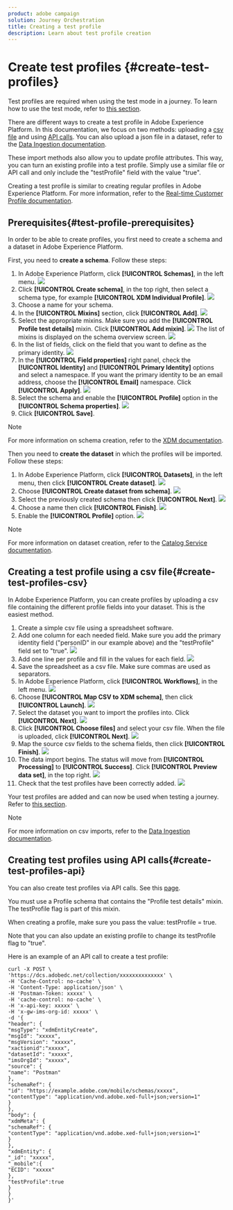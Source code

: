 ```yaml
---
product: adobe campaign
solution: Journey Orchestration
title: Creating a test profile
description: Learn about test profile creation 
---
```


# Create test profiles {#create-test-profiles}

Test profiles are required when using the test mode in a journey. To learn how to use the test mode, refer to [this section](../building-journeys/testing-the-journey.md).

There are different ways to create a test profile in Adobe Experience Platform. In this documentation, we focus on two methods: uploading a [csv file](../building-journeys/creating-test-profiles.md#create-test-profiles-csv) and using [API calls](../building-journeys/creating-test-profiles.md#create-test-profiles-api). You can also upload a json file in a dataset, refer to the [Data Ingestion documentation](https://experienceleague.adobe.com/docs/experience-platform/ingestion/tutorials/ingest-batch-data.html#add-data-to-dataset).

These import methods also allow you to update profile attributes. This way, you can turn an existing profile into a test profile. Simply use a similar file or API call and only include the "testProfile" field with the value "true".

Creating a test profile is similar to creating regular profiles in Adobe Experience Platform. For more information, refer to the [Real-time Customer Profile documentation](https://experienceleague.adobe.com/docs/experience-platform/profile/home.html).

## Prerequisites{#test-profile-prerequisites}

In order to be able to create profiles, you first need to create a schema and a dataset in Adobe Experience Platform.

First, you need to **create a schema**. Follow these steps:

1. In Adobe Experience Platform, click **[!UICONTROL Schemas]**, in the left menu.
    ![](../assets/test-profiles-0.png)
1. Click **[!UICONTROL Create schema]**, in the top right, then select a schema type, for example **[!UICONTROL XDM Individual Profile]**.
    ![](../assets/test-profiles-1.png)
1. Choose a name for your schema.
1. In the **[!UICONTROL Mixins]** section, click **[!UICONTROL Add]**. 
    ![](../assets/test-profiles-1-bis.png)
1. Select the appropriate mixins. Make sure you add the **[!UICONTROL Profile test details]** mixin. Click **[!UICONTROL Add mixin]**.
    ![](../assets/test-profiles-1-ter.png)
    The list of mixins is displayed on the schema overview screen.
    ![](../assets/test-profiles-2.png)
1. In the list of fields, click on the field that you want to define as the primary identity.
    ![](../assets/test-profiles-3.png)
1. In the **[!UICONTROL Field properties]** right panel, check the **[!UICONTROL Identity]** and **[!UICONTROL Primary Identity]** options and select a namespace. If you want the primary identity to be an email address, choose the **[!UICONTROL Email]** namespace. Click **[!UICONTROL Apply]**.
    ![](../assets/test-profiles-4.png)
1. Select the schema and enable the **[!UICONTROL Profile]** option in the **[!UICONTROL Schema properties]**.
    ![](../assets/test-profiles-5.png) 
1. Click **[!UICONTROL Save]**.

>[!NOTE]
>
>For more information on schema creation, refer to the [XDM documentation](https://experienceleague.adobe.com/docs/experience-platform/xdm/ui/resources/schemas.html#prerequisites).

Then you need to **create the dataset** in which the profiles will be imported. Follow these steps:

1. In Adobe Experience Platform, click **[!UICONTROL Datasets]**, in the left menu, then click **[!UICONTROL Create dataset]**.
    ![](../assets/test-profiles-6.png) 
1. Choose **[!UICONTROL Create dataset from schema]**.
    ![](../assets/test-profiles-7.png) 
1. Select the previously created schema then click **[!UICONTROL Next]**.
    ![](../assets/test-profiles-8.png) 
1. Choose a name then click **[!UICONTROL Finish]**.
    ![](../assets/test-profiles-9.png) 
1. Enable the **[!UICONTROL Profile]** option. 
    ![](../assets/test-profiles-10.png) 

>[!NOTE]
>
> For more information on dataset creation, refer to the [Catalog Service documentation](https://experienceleague.adobe.com/docs/experience-platform/catalog/datasets/user-guide.html#getting-started).

## Creating a test profile using a csv file{#create-test-profiles-csv}

In Adobe Experience Platform, you can create profiles by uploading a csv file containing the different profile fields into your dataset. This is the easiest method.

1. Create a simple csv file using a spreadsheet software.
1. Add one column for each needed field. Make sure you add the primary identity field ("personID" in our example above) and the "testProfile" field set to "true". 
    ![](../assets/test-profiles-11.png) 
1. Add one line per profile and fill in the values for each field. 
    ![](../assets/test-profiles-12.png) 
1. Save the spreadsheet as a csv file. Make sure commas are used as separators.
1. In Adobe Experience Platform, click **[!UICONTROL Workflows]**, in the left menu. 
    ![](../assets/test-profiles-14.png) 
1. Choose **[!UICONTROL Map CSV to XDM schema]**, then click **[!UICONTROL Launch]**.
    ![](../assets/test-profiles-16.png) 
1. Select the dataset you want to import the profiles into. Click **[!UICONTROL Next]**.
    ![](../assets/test-profiles-17.png) 
1. Click **[!UICONTROL Choose files]** and select your csv file. When the file is uploaded, click **[!UICONTROL Next]**.
    ![](../assets/test-profiles-18.png) 
1. Map the source csv fields to the schema fields, then click **[!UICONTROL Finish]**.
    ![](../assets/test-profiles-19.png) 
1. The data import begins. The status will move from **[!UICONTROL Processing]** to **[!UICONTROL Success]**. Click **[!UICONTROL Preview data set]**, in the top right.
    ![](../assets/test-profiles-20.png)
1. Check that the test profiles have been correctly added.
    ![](../assets/test-profiles-21.png)

Your test profiles are added and can now be used when testing a journey. Refer to [this section](../building-journeys/testing-the-journey.md).
>[!NOTE]
>
> For more information on csv imports, refer to the [Data Ingestion documentation](https://experienceleague.adobe.com/docs/experience-platform/ingestion/tutorials/map-a-csv-file.html#tutorials).

## Creating test profiles using API calls{#create-test-profiles-api}

You can also create test profiles via API calls. See this [page](https://docs.adobe.com/content/help/en/experience-platform/profile/home.html).

You must use a Profile schema that contains the "Profile test details" mixin. The testProfile flag is part of this mixin.

When creating a profile, make sure you pass the value: testProfile = true.

Note that you can also update an existing profile to change its testProfile flag to "true".

Here is an example of an API call to create a test profile:

```
curl -X POST \
'https://dcs.adobedc.net/collection/xxxxxxxxxxxxxx' \
-H 'Cache-Control: no-cache' \
-H 'Content-Type: application/json' \
-H 'Postman-Token: xxxxx' \
-H 'cache-control: no-cache' \
-H 'x-api-key: xxxxx' \
-H 'x-gw-ims-org-id: xxxxx' \
-d '{
"header": {
"msgType": "xdmEntityCreate",
"msgId": "xxxxx",
"msgVersion": "xxxxx",
"xactionid":"xxxxx",
"datasetId": "xxxxx",
"imsOrgId": "xxxxx",
"source": {
"name": "Postman"
},
"schemaRef": {
"id": "https://example.adobe.com/mobile/schemas/xxxxx",
"contentType": "application/vnd.adobe.xed-full+json;version=1"
}
},
"body": {
"xdmMeta": {
"schemaRef": {
"contentType": "application/vnd.adobe.xed-full+json;version=1"
}
},
"xdmEntity": {
"_id": "xxxxx",
"_mobile":{
"ECID": "xxxxx"
},
"testProfile":true
}
}
}'
```

